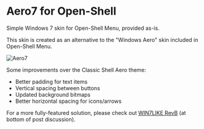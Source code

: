 # Aero7 for Open-Shell
Simple Windows 7 skin for Open-Shell Menu, provided as-is.

This skin is created as an alternative to the "Windows Aero" skin included in Open-Shell Menu.

![Aero7](https://user-images.githubusercontent.com/61938331/104110162-d401cf00-52a2-11eb-83aa-1518352272c8.png)

Some improvements over the Classic Shell Aero theme:

 - Better padding for text items
 - Vertical spacing between buttons
 - Updated background bitmaps
 - Better horizontal spacing for icons/arrows

For a more fully-featured solution, please check out [WIN7LIKE RevB](http://www.classicshell.net/forum/viewtopic.php?t=5824) (at bottom of post discussion).
